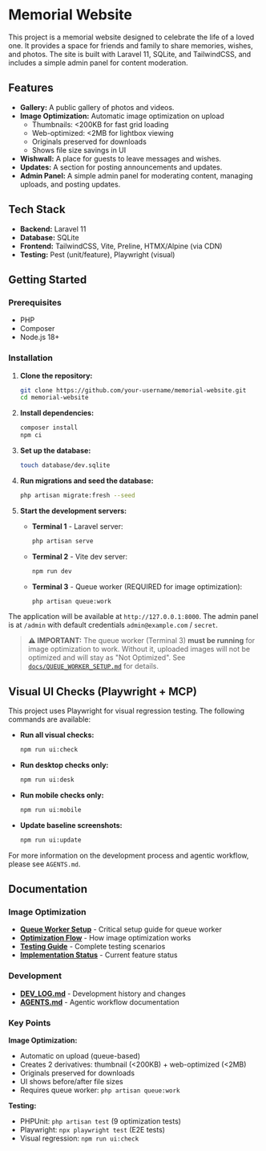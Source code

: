 # Memorial Website

This project is a memorial website designed to celebrate the life of a loved one. It provides a space for friends and family to share memories, wishes, and photos. The site is built with Laravel 11, SQLite, and TailwindCSS, and includes a simple admin panel for content moderation.

## Features

*   **Gallery:** A public gallery of photos and videos.
*   **Image Optimization:** Automatic image optimization on upload
    - Thumbnails: <200KB for fast grid loading
    - Web-optimized: <2MB for lightbox viewing
    - Originals preserved for downloads
    - Shows file size savings in UI
*   **Wishwall:** A place for guests to leave messages and wishes.
*   **Updates:** A section for posting announcements and updates.
*   **Admin Panel:** A simple admin panel for moderating content, managing uploads, and posting updates.

## Tech Stack

*   **Backend:** Laravel 11
*   **Database:** SQLite
*   **Frontend:** TailwindCSS, Vite, Preline, HTMX/Alpine (via CDN)
*   **Testing:** Pest (unit/feature), Playwright (visual)

## Getting Started

### Prerequisites

*   PHP
*   Composer
*   Node.js 18+

### Installation

1.  **Clone the repository:**
    ```bash
    git clone https://github.com/your-username/memorial-website.git
    cd memorial-website
    ```

2.  **Install dependencies:**
    ```bash
    composer install
    npm ci
    ```

3.  **Set up the database:**
    ```bash
    touch database/dev.sqlite
    ```

4.  **Run migrations and seed the database:**
    ```bash
    php artisan migrate:fresh --seed
    ```

5.  **Start the development servers:**
    *   **Terminal 1** - Laravel server:
        ```bash
        php artisan serve
        ```
    *   **Terminal 2** - Vite dev server:
        ```bash
        npm run dev
        ```
    *   **Terminal 3** - Queue worker (REQUIRED for image optimization):
        ```bash
        php artisan queue:work
        ```

The application will be available at `http://127.0.0.1:8000`. The admin panel is at `/admin` with default credentials `admin@example.com` / `secret`.

> **⚠️ IMPORTANT:** The queue worker (Terminal 3) **must be running** for image optimization to work. Without it, uploaded images will not be optimized and will stay as "Not Optimized". See [`docs/QUEUE_WORKER_SETUP.md`](docs/QUEUE_WORKER_SETUP.md) for details.

## Visual UI Checks (Playwright + MCP)

This project uses Playwright for visual regression testing. The following commands are available:

*   **Run all visual checks:**
    ```bash
    npm run ui:check
    ```
*   **Run desktop checks only:**
    ```bash
    npm run ui:desk
    ```
*   **Run mobile checks only:**
    ```bash
    npm run ui:mobile
    ```
*   **Update baseline screenshots:**
    ```bash
    npm run ui:update
    ```

For more information on the development process and agentic workflow, please see `AGENTS.md`.

## Documentation

### Image Optimization
- **[Queue Worker Setup](docs/QUEUE_WORKER_SETUP.md)** - Critical setup guide for queue worker
- **[Optimization Flow](docs/OPTIMIZATION_FLOW.md)** - How image optimization works
- **[Testing Guide](TESTING_GUIDE.md)** - Complete testing scenarios
- **[Implementation Status](docs/IMPLEMENTATION_STATUS.md)** - Current feature status

### Development
- **[DEV_LOG.md](DEV_LOG.md)** - Development history and changes
- **[AGENTS.md](AGENTS.md)** - Agentic workflow documentation

### Key Points

**Image Optimization:**
- Automatic on upload (queue-based)
- Creates 2 derivatives: thumbnail (<200KB) + web-optimized (<2MB)
- Originals preserved for downloads
- UI shows before/after file sizes
- Requires queue worker: `php artisan queue:work`

**Testing:**
- PHPUnit: `php artisan test` (9 optimization tests)
- Playwright: `npx playwright test` (E2E tests)
- Visual regression: `npm run ui:check`